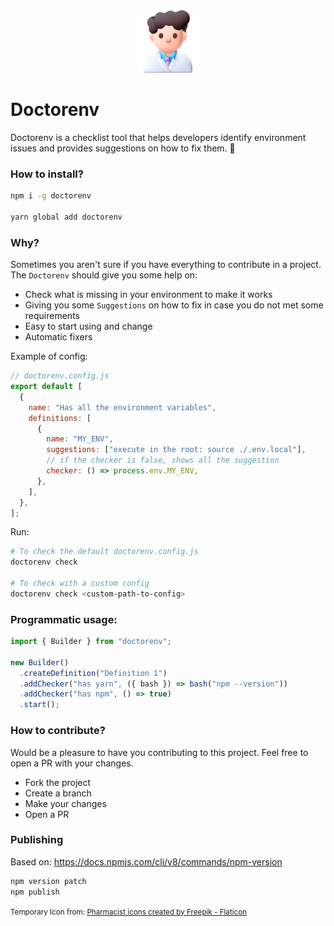 <div align="center">
    <img src="image.png" height="100px">
</div>

# Doctorenv

Doctorenv is a checklist tool that helps developers identify environment issues and provides suggestions on how to fix them. 🐛

### How to install?

```sh
npm i -g doctorenv

yarn global add doctorenv
```

### Why?

Sometimes you aren't sure if you have everything to contribute in a project. The `Doctorenv` should give you some help on:

- Check what is missing in your environment to make it works
- Giving you some `Suggestions` on how to fix in case you do not met some requirements
- Easy to start using and change
- Automatic fixers

Example of config:

```js
// doctorenv.config.js
export default [
  {
    name: "Has all the environment variables",
    definitions: [
      {
        name: "MY_ENV",
        suggestions: ["execute in the root: source ./.env.local"],
        // if the checker is false, shows all the suggestion
        checker: () => process.env.MY_ENV,
      },
    ],
  },
];
```

Run:

```sh
# To check the default doctorenv.config.js
doctorenv check

# To check with a custom config
doctorenv check <custom-path-to-config>
```

### Programmatic usage:

```js
import { Builder } from "doctorenv";

new Builder()
  .createDefinition("Definition 1")
  .addChecker("has yarn", ({ bash }) => bash("npm --version"))
  .addChecker("has npm", () => true)
  .start();
```

### How to contribute?

Would be a pleasure to have you contributing to this project. Feel free to open a PR with your changes.

- Fork the project
- Create a branch
- Make your changes
- Open a PR

### Publishing

Based on: https://docs.npmjs.com/cli/v8/commands/npm-version

```sh
npm version patch
npm publish
```

<small>
Temporary Icon from: <a href="https://www.flaticon.com/free-icons/pharmacist" title="Pharmacist icons">Pharmacist icons created by Freepik - Flaticon</a>
</small>
